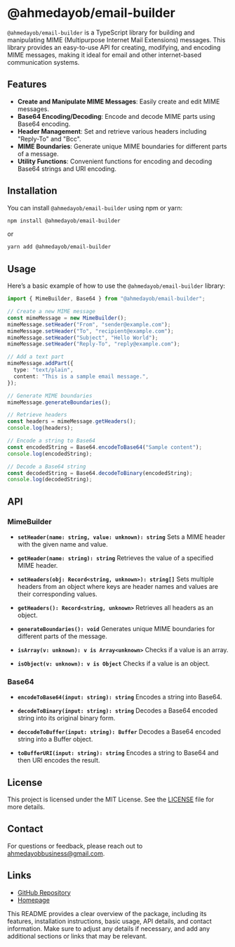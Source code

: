 # @ahmedayob/email-builder

`@ahmedayob/email-builder` is a TypeScript library for building and manipulating MIME (Multipurpose Internet Mail Extensions) messages. This library provides an easy-to-use API for creating, modifying, and encoding MIME messages, making it ideal for email and other internet-based communication systems.

## Features

- **Create and Manipulate MIME Messages**: Easily create and edit MIME messages.
- **Base64 Encoding/Decoding**: Encode and decode MIME parts using Base64 encoding.
- **Header Management**: Set and retrieve various headers including "Reply-To" and "Bcc".
- **MIME Boundaries**: Generate unique MIME boundaries for different parts of a message.
- **Utility Functions**: Convenient functions for encoding and decoding Base64 strings and URI encoding.

## Installation

You can install `@ahmedayob/email-builder` using npm or yarn:

```bash
npm install @ahmedayob/email-builder
```

or

```bash
yarn add @ahmedayob/email-builder
```

## Usage

Here’s a basic example of how to use the `@ahmedayob/email-builder` library:

```typescript
import { MimeBuilder, Base64 } from "@ahmedayob/email-builder";

// Create a new MIME message
const mimeMessage = new MimeBuilder();
mimeMessage.setHeader("From", "sender@example.com");
mimeMessage.setHeader("To", "recipient@example.com");
mimeMessage.setHeader("Subject", "Hello World");
mimeMessage.setHeader("Reply-To", "reply@example.com");

// Add a text part
mimeMessage.addPart({
  type: "text/plain",
  content: "This is a sample email message.",
});

// Generate MIME boundaries
mimeMessage.generateBoundaries();

// Retrieve headers
const headers = mimeMessage.getHeaders();
console.log(headers);

// Encode a string to Base64
const encodedString = Base64.encodeToBase64("Sample content");
console.log(encodedString);

// Decode a Base64 string
const decodedString = Base64.decodeToBinary(encodedString);
console.log(decodedString);
```

## API

### MimeBuilder

- **`setHeader(name: string, value: unknown): string`**
  Sets a MIME header with the given name and value.

- **`getHeader(name: string): string`**
  Retrieves the value of a specified MIME header.

- **`setHeaders(obj: Record<string, unknown>): string[]`**
  Sets multiple headers from an object where keys are header names and values are their corresponding values.

- **`getHeaders(): Record<string, unknown>`**
  Retrieves all headers as an object.

- **`generateBoundaries(): void`**
  Generates unique MIME boundaries for different parts of the message.

- **`isArray(v: unknown): v is Array<unknown>`**
  Checks if a value is an array.

- **`isObject(v: unknown): v is Object`**
  Checks if a value is an object.

### Base64

- **`encodeToBase64(input: string): string`**
  Encodes a string into Base64.

- **`decodeToBinary(input: string): string`**
  Decodes a Base64 encoded string into its original binary form.

- **`deccodeToBuffer(input: string): Buffer`**
  Decodes a Base64 encoded string into a Buffer object.

- **`toBufferURI(input: string): string`**
  Encodes a string to Base64 and then URI encodes the result.

## License

This project is licensed under the MIT License. See the [LICENSE](LICENSE) file for more details.

## Contact

For questions or feedback, please reach out to [ahmedayobbusiness@gmail.com](mailto:ahmedayobbusiness@gmail.com).

## Links

- [GitHub Repository](https://github.com/wildduck2/email-builder)
- [Homepage](https://github.com/wildduck2/email-builder)

This README provides a clear overview of the package, including its features, installation instructions, basic usage, API details, and contact information. Make sure to adjust any details if necessary, and add any additional sections or links that may be relevant.
